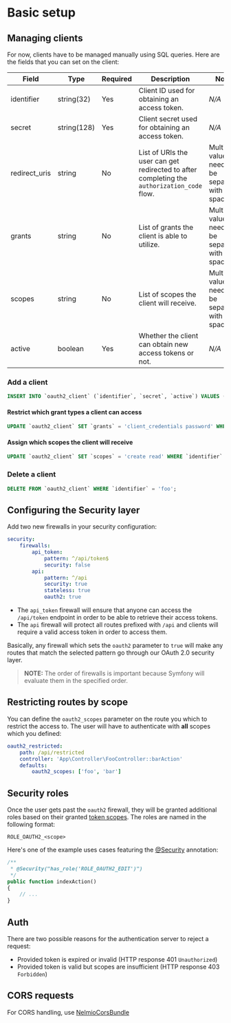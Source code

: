 # Basic setup

## Managing clients

For now, clients have to be managed manually using SQL queries. Here are the fields that you can set on the client:

| Field | Type | Required | Description | Notes |
| --- | --- | --- | --- | --- |
| identifier | string(32) | Yes | Client ID used for obtaining an access token. | *N/A* |
| secret | string(128) | Yes | Client secret used for obtaining an access token. | *N/A* |
| redirect_uris | string | No | List of URIs the user can get redirected to after completing the `authorization_code` flow. | Multiple values need to be separated with a space. |
| grants | string | No | List of grants the client is able to utilize. | Multiple values need to be separated with a space. |
| scopes | string | No | List of scopes the client will receive. | Multiple values need to be separated with a space. |
| active | boolean | Yes | Whether the client can obtain new access tokens or not. | *N/A* |

### Add a client

```sql
INSERT INTO `oauth2_client` (`identifier`, `secret`, `active`) VALUES ('foo', 'bar', 1);
```

#### Restrict which grant types a client can access

```sql
UPDATE `oauth2_client` SET `grants` = 'client_credentials password' WHERE `identifier` = 'foo';
```

#### Assign which scopes the client will receive

```sql
UPDATE `oauth2_client` SET `scopes` = 'create read' WHERE `identifier` = 'foo';
```

### Delete a client

```sql
DELETE FROM `oauth2_client` WHERE `identifier` = 'foo';
```

## Configuring the Security layer

Add two new firewalls in your security configuration:

```yaml
security:
    firewalls:
        api_token:
            pattern: ^/api/token$
            security: false
        api:
            pattern: ^/api
            security: true
            stateless: true
            oauth2: true
```

* The `api_token` firewall will ensure that anyone can access the `/api/token` endpoint in order to be able to retrieve their access tokens.
* The `api` firewall will protect all routes prefixed with `/api` and clients will require a valid access token in order to access them.

Basically, any firewall which sets the `oauth2` parameter to `true` will make any routes that match the selected pattern go through our OAuth 2.0 security layer.

> **NOTE:** The order of firewalls is important because Symfony will evaluate them in the specified order.

## Restricting routes by scope

You can define the `oauth2_scopes` parameter on the route you which to restrict the access to. The user will have to authenticate with **all** scopes which you defined:

```yaml
oauth2_restricted:
    path: /api/restricted
    controller: 'App\Controller\FooController::barAction'
    defaults:
        oauth2_scopes: ['foo', 'bar']
``` 

## Security roles

Once the user gets past the `oauth2` firewall, they will be granted additional roles based on their granted [token scopes](controlling-token-scopes.md). The roles are named in the following format:

```
ROLE_OAUTH2_<scope>
```

Here's one of the example uses cases featuring the [@Security](https://symfony.com/doc/current/bundles/SensioFrameworkExtraBundle/annotations/security.html) annotation:

```php
/**
 * @Security("has_role('ROLE_OAUTH2_EDIT')")
 */
public function indexAction()
{
    // ...
}
```

## Auth

There are two possible reasons for the authentication server to reject a request:
- Provided token is expired or invalid (HTTP response 401 `Unauthorized`)
- Provided token is valid but scopes are insufficient (HTTP response 403 `Forbidden`)

## CORS requests

For CORS handling, use [NelmioCorsBundle](https://github.com/nelmio/NelmioCorsBundle)
